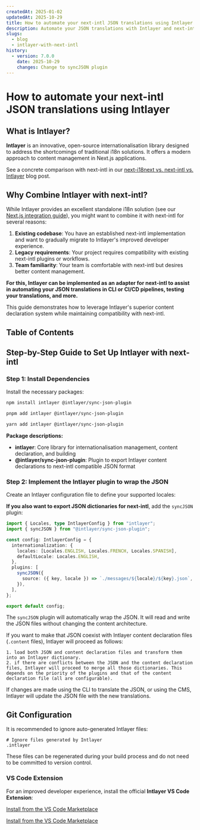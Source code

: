 ```yaml
---
createdAt: 2025-01-02
updatedAt: 2025-10-29
title: How to automate your next-intl JSON translations using Intlayer
description: Automate your JSON translations with Intlayer and next-intl for enhanced internationalisation in Next.js applications.
slugs:
  - blog
  - intlayer-with-next-intl
history:
  - version: 7.0.0
    date: 2025-10-29
    changes: Change to syncJSON plugin
---
```


# How to automate your next-intl JSON translations using Intlayer

## What is Intlayer?

**Intlayer** is an innovative, open-source internationalisation library designed to address the shortcomings of traditional i18n solutions. It offers a modern approach to content management in Next.js applications.

See a concrete comparison with next-intl in our [next-i18next vs. next-intl vs. Intlayer](https://github.com/aymericzip/intlayer/blob/main/docs/blog/en/next-i18next_vs_next-intl_vs_intlayer.md) blog post.

## Why Combine Intlayer with next-intl?

While Intlayer provides an excellent standalone i18n solution (see our [Next.js integration guide](https://github.com/aymericzip/intlayer/blob/main/docs/docs/en/intlayer_with_nextjs_16.md)), you might want to combine it with next-intl for several reasons:

1. **Existing codebase**: You have an established next-intl implementation and want to gradually migrate to Intlayer's improved developer experience.
2. **Legacy requirements**: Your project requires compatibility with existing next-intl plugins or workflows.
3. **Team familiarity**: Your team is comfortable with next-intl but desires better content management.

**For this, Intlayer can be implemented as an adapter for next-intl to assist in automating your JSON translations in CLI or CI/CD pipelines, testing your translations, and more.**

This guide demonstrates how to leverage Intlayer's superior content declaration system while maintaining compatibility with next-intl.

## Table of Contents

<TOC/>

## Step-by-Step Guide to Set Up Intlayer with next-intl

### Step 1: Install Dependencies

Install the necessary packages:

```bash packageManager="npm"
npm install intlayer @intlayer/sync-json-plugin
```

```bash packageManager="pnpm"
pnpm add intlayer @intlayer/sync-json-plugin
```

```bash packageManager="yarn"
yarn add intlayer @intlayer/sync-json-plugin
```

**Package descriptions:**

- **intlayer**: Core library for internationalisation management, content declaration, and building
- **@intlayer/sync-json-plugin**: Plugin to export Intlayer content declarations to next-intl compatible JSON format

### Step 2: Implement the Intlayer plugin to wrap the JSON

Create an Intlayer configuration file to define your supported locales:

**If you also want to export JSON dictionaries for next-intl**, add the `syncJSON` plugin:

```typescript fileName="intlayer.config.ts"
import { Locales, type IntlayerConfig } from "intlayer";
import { syncJSON } from "@intlayer/sync-json-plugin";

const config: IntlayerConfig = {
  internationalization: {
    locales: [Locales.ENGLISH, Locales.FRENCH, Locales.SPANISH],
    defaultLocale: Locales.ENGLISH,
  },
  plugins: [
    syncJSON({
      source: ({ key, locale }) => `./messages/${locale}/${key}.json`,
    }),
  ],
};

export default config;
```

The `syncJSON` plugin will automatically wrap the JSON. It will read and write the JSON files without changing the content architecture.

If you want to make that JSON coexist with Intlayer content declaration files (`.content` files), Intlayer will proceed as follows:

    1. load both JSON and content declaration files and transform them into an Intlayer dictionary.
    2. if there are conflicts between the JSON and the content declaration files, Intlayer will proceed to merge all those dictionaries. This depends on the priority of the plugins and that of the content declaration file (all are configurable).

If changes are made using the CLI to translate the JSON, or using the CMS, Intlayer will update the JSON file with the new translations.

## Git Configuration

It is recommended to ignore auto-generated Intlayer files:

```plaintext fileName=".gitignore"
# Ignore files generated by Intlayer
.intlayer
```

These files can be regenerated during your build process and do not need to be committed to version control.

### VS Code Extension

For an improved developer experience, install the official **Intlayer VS Code Extension**:

[Install from the VS Code Marketplace](https://marketplace.visualstudio.com/items?itemName=intlayer.intlayer-vs-code-extension)

[Install from the VS Code Marketplace](https://marketplace.visualstudio.com/items?itemName=intlayer.intlayer-vs-code-extension)
